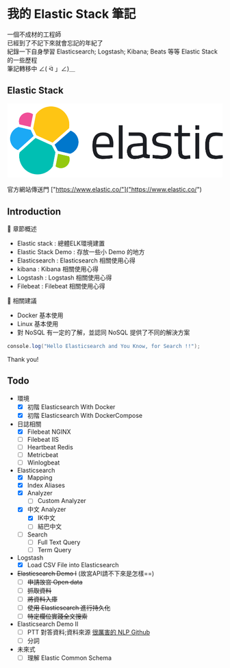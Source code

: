 # 我的 Elastic Stack 筆記

一個不成材的工程師  
已經到了不記下來就會忘記的年紀了  
紀錄一下自身學習 Elasticsearch; Logstash; Kibana; Beats 等等 Elastic Stack 的一些歷程  
筆記轉移中 ∠( ᐛ 」∠)＿

## Elastic Stack

![elasticsearch_host](./.vuepress/public/elastic-logo.svg)

官方網站傳送門 ["https://www.elastic.co/"]("https://www.elastic.co/")

## Introduction

:blue_book: 章節概述

* Elastic stack : 總體ELK環境建置
* Elastic Stack Demo : 存放一些小 Demo 的地方
* Elasticsearch : Elasticsearch 相關使用心得
* kibana : Kibana 相關使用心得
* Logstash : Logstash 相關使用心得
* Filebeat : Filebeat 相關使用心得

:wrench: 相關建議

* Docker 基本使用
* Linux 基本使用
* 對 NoSQL 有一定的了解，並認同 NoSQL 提供了不同的解決方案

```C#
console.log("Hello Elasticsearch and You Know, for Search !!");
```

Thank you!

## Todo

* 環境
  - [X] 初階 Elasticsearch With Docker
  - [X] 初階 Elasticsearch With DockerCompose
* 日誌相關
  - [X] Filebeat NGINX
  - [ ] Filebeat IIS
  - [ ] Heartbeat Redis
  - [ ] Metricbeat
  - [ ] Winlogbeat
* Elasticsearch
  - [X] Mapping
  - [X] Index Aliases
  - [X] Analyzer
    - [ ] Custom Analyzer
  - [X] 中文 Analyzer
    - [X] IK中文
    - [ ] 結巴中文
  - [ ] Search
    - [ ] Full Text Query
    - [ ] Term Query
* Logstash
  - [X] Load CSV File into Elasticsearch
* ~~Elasticsearch Demo I~~ (故宮API請不下來是怎樣==)
  - [ ] ~~申請故宮 Open data~~
  - [ ] ~~抓取資料~~
  - [ ] ~~將資料入庫~~
  - [ ] ~~使用 Elasticsearch 進行持久化~~
  - [ ] ~~特定欄位實踐全文搜索~~

* Elasticsearch Demo II
  - [ ] PTT 對答資料;資料來源 [很厲害的 NLP Github](https://github.com/zake7749)
  - [ ] 分詞
* 未來式
  - [ ] 理解 Elastic Common Schema
